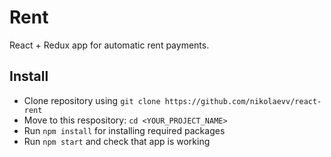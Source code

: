 # Rent

React + Redux app for automatic rent payments.

## Install
- Clone repository using `git clone https://github.com/nikolaevv/react-rent`
- Move to this respository: `cd <YOUR_PROJECT_NAME>`
- Run `npm install` for installing required packages
- Run `npm start` and check that app is working